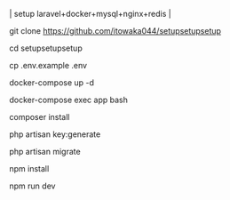 | setup laravel+docker+mysql+nginx+redis |


git clone https://github.com/itowaka044/setupsetupsetup


cd setupsetupsetup


cp .env.example .env


docker-compose up -d


docker-compose exec app bash


composer install


php artisan key:generate


php artisan migrate


npm install


npm run dev
